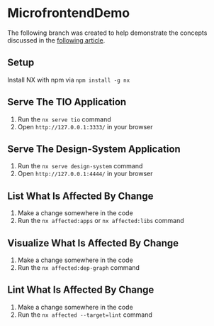 

# MicrofrontendDemo

The following branch was created to help demonstrate the concepts discussed in the [following article](https://docs.google.com/document/d/1vfP1rdHtzruN2wkhdO15nal1D5gYFzXkf2go8Wswkk8/edit#).
## Setup

Install NX with npm via `npm install -g nx`
## Serve The TIO Application

1. Run the `nx serve tio` command
2. Open `http://127.0.0.1:3333/` in your browser

## Serve The Design-System Application

1. Run the `nx serve design-system` command
2. Open `http://127.0.0.1:4444/` in your browser

## List What Is Affected By Change

1. Make a change somewhere in the code
2. Run the `nx affected:apps` or `nx affected:libs` command

## Visualize What Is Affected By Change

1. Make a change somewhere in the code
2. Run the `nx affected:dep-graph` command

## Lint What Is Affected By Change

1. Make a change somewhere in the code
2. Run the `nx affected --target=lint` command
   
